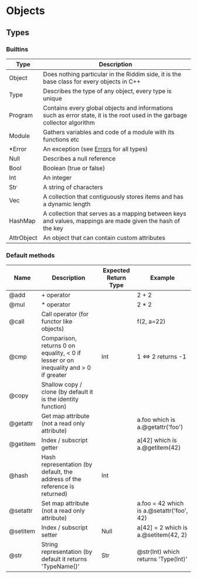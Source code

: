 # Objects
<!-- TODO : Abstract -->
<!-- TODO : C++ init -->

## Types
### Builtins
| Type | Description |
| ---- | ----------- |
| Object | Does nothing particular in the Riddim side, it is the base class for every objects in C++ |
| Type | Describes the type of any object, every type is unique |
| Program | Contains every global objects and informations such as error state, it is the root used in the garbage collector algorithm |
| Module | Gathers variables and code of a module with its functions etc |
| *Error | An exception (see [Errors](error.md) for all types) |
| Null | Describes a null reference |
| Bool | Boolean (true or false) |
| Int | An integer |
| Str | A string of characters |
| Vec | A collection that contiguously stores items and has a dynamic length |
| HashMap | A collection that serves as a mapping between keys and values, mappings are made given the hash of the key |
| AttrObject | An object that can contain custom attributes |

### Default methods
<!-- TODO : Abstract -->
<!-- TODO : Update if str changed etc... -->
| Name | Description | Expected Return Type | Example |
| ---- | ----------- | -------------------- | ------- |
| @add | + operator | | 2 + 2 |
| @mul | * operator | | 2 * 2 |
| @call | Call operator (for functor like objects) | | f(2, a=22) |
| @cmp | Comparison, returns 0 on equality, < 0 if lesser or on inequality and > 0 if greater | Int | 1 <=> 2 returns -1 |
| @copy | Shallow copy / clone (by default it is the identity function) | | |
| @getattr | Get map attribute (not a read only attribute) | | a.foo which is a.@getattr('foo') |
| @getitem | Index / subscript getter | | a[42] which is a.@getitem(42) |
| @hash | Hash representation (by default, the address of the reference is returned) | Int | |
| @setattr | Set map attribute (not a read only attribute) | | a.foo = 42 which is a.@setattr('foo', 42) |
| @setitem | Index / subscript setter | Null | a[42] = 2 which is a.@setitem(42, 2) |
| @str | String representation (by default it returns 'TypeName()' | Str | @str(Int) which returns 'Type(Int)' |
